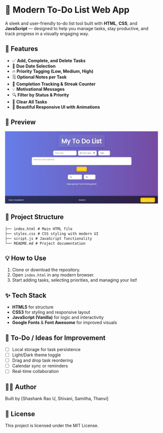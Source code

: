 # 📝 Modern To-Do List Web App

A sleek and user-friendly to-do list tool built with **HTML**, **CSS**, and **JavaScript** — designed to help you manage tasks, stay productive, and track progress in a visually engaging way.

## 🚀 Features

- ✅ **Add, Complete, and Delete Tasks**
- 📅 **Due Date Selection**
- 🔥 **Priority Tagging (Low, Medium, High)**
- 🗒️ **Optional Notes per Task**
- 🎯 **Completion Tracking & Streak Counter**
- 💡 **Motivational Messages**
- 🔍 **Filter by Status & Priority**
- 🧹 **Clear All Tasks**
- 💅 **Beautiful Responsive UI with Animations**

## 📸 Preview

![Preview Screenshot](Todolist.jpg) <!-- You can replace this with your actual screenshot -->
  

## 📂 Project Structure

```
├── index.html # Main HTML file
├── styles.css # CSS styling with modern UI
├── script.js # JavaScript functionality
└── README.md # Project documentation
```


## 💡 How to Use

1. Clone or download the repository.
2. Open `index.html` in any modern browser.
3. Start adding tasks, selecting priorities, and managing your list!

## ✨ Tech Stack

- **HTML5** for structure
- **CSS3** for styling and responsive layout
- **JavaScript (Vanilla)** for logic and interactivity
- **Google Fonts** & **Font Awesome** for improved visuals

## 📌 To-Do / Ideas for Improvement

- [ ] Local storage for task persistence
- [ ] Light/Dark theme toggle
- [ ] Drag and drop task reordering
- [ ] Calendar sync or reminders
- [ ] Real-time collaboration

## 🧑‍💻 Author

Built by [Shashank Rao U, Shivani, Samitha, Thanvi]

## 📄 License

This project is licensed under the MIT License.

